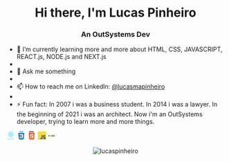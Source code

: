
<h1 align="center">Hi there, I'm Lucas Pinheiro</h1>
<h3 align="center">An OutSystems Dev</h3>

- 🌱 I’m currently learning more and more about HTML, CSS, JAVASCRIPT, REACT.js, NODE.js and NEXT.js
- 
- 💬 Ask me something
- 
- 📫 How to reach me on LinkedIn: [@lucasmapinheiro](https://www.linkedin.com/in/lucasmaranhaopinheiro/)
- 
- ⚡ Fun fact: In 2007 i was a business student. In 2014 i was a lawyer. In the beginning of 2021 i was an architect. Now i'm an OutSystems developer, trying to learn more and more things.

<p align="left">
<img src="https://raw.githubusercontent.com/devicons/devicon/master/icons/react/react-original-wordmark.svg" alt="react" width="20" height="20"/>
<img src="https://raw.githubusercontent.com/devicons/devicon/master/icons/css3/css3-plain-wordmark.svg" alt="css3"  width="20" height="20"/>
<img src="https://raw.githubusercontent.com/devicons/devicon/master/icons/html5/html5-original-wordmark.svg" alt="html5"  width="20" height="20"/>
<img src="https://raw.githubusercontent.com/devicons/devicon/master/icons/javascript/javascript-original.svg" alt="javascript" width="20" height="20"/>
<img src="https://raw.githubusercontent.com/devicons/devicon/master/icons/nodejs/nodejs-original-wordmark.svg" alt="nodejs" width="20" height="20"/></p><p align="center">
<img src="https://github-readme-stats.vercel.app/api?username=lucasmapinheiro&show_icons=true" alt="lucaspinheiro"/> 
</p>
